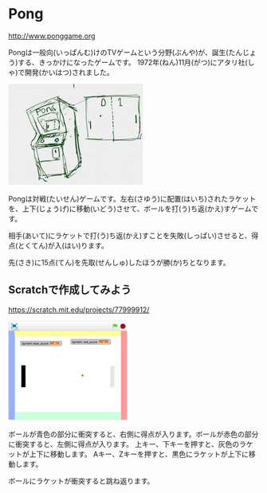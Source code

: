 # Pong
http://www.ponggame.org

Pongは一般向(いっぱんむ)けのTVゲームという分野(ぶんや)が、誕生(たんじょう)する、きっかけになったゲームです。
1972年(ねん)11月(がつ)にアタリ社(しゃ)で開発(かいはつ)されました。


![](about.png)

Pongは対戦(たいせん)ゲームです。左右(さゆう)に配置(はいち)されたラケットを、上下(じょうげ)に移動(いどう)させて、ボールを打(う)ち返(かえ)すゲームです。

相手(あいて)にラケットで打(う)ち返(かえ)すことを失敗(しっぱい)させると、得点(とくてん)が入(はい)ります。

先(さき)に15点(てん)を先取(せんしゅ)したほうが勝(か)ちとなります。



## Scratchで作成してみよう

https://scratch.mit.edu/projects/77999912/

![](about_scratch_002a.png)

ボールが青色の部分に衝突すると、右側に得点が入ります。ボールが赤色の部分に衝突すると、左側に得点が入ります。
上キー、下キーを押すと、灰色のラケットが上下に移動します。
Aキー、Zキーを押すと、黒色にラケットが上下に移動します。

ボールにラケットが衝突すると跳ね返ります。



